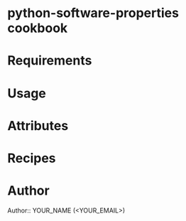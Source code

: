 # python-software-properties cookbook

# Requirements

# Usage

# Attributes

# Recipes

# Author

Author:: YOUR_NAME (<YOUR_EMAIL>)

